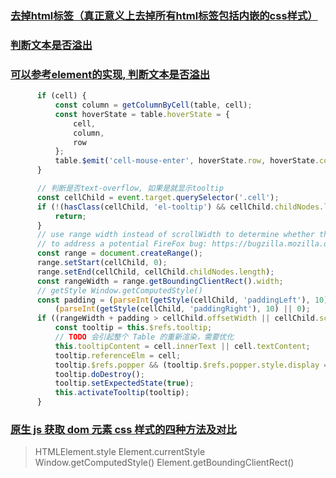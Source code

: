 ### [去掉html标签（真正意义上去掉所有html标签包括内嵌的css样式）](https://blog.csdn.net/qq_37860634/article/details/124616991)

### [判断文本是否溢出](https://juejin.cn/post/6844903939440115725)

### [可以参考element的实现, 判断文本是否溢出](https://github.com/ElemeFE/element/blob/dev/packages/table/src/table-body.js#L245)

```js
      if (cell) {
          const column = getColumnByCell(table, cell);
          const hoverState = table.hoverState = {
              cell,
              column,
              row
          };
          table.$emit('cell-mouse-enter', hoverState.row, hoverState.column, hoverState.cell, event);
      }

      // 判断是否text-overflow, 如果是就显示tooltip
      const cellChild = event.target.querySelector('.cell');
      if (!(hasClass(cellChild, 'el-tooltip') && cellChild.childNodes.length)) {
          return;
      }
      // use range width instead of scrollWidth to determine whether the text is overflowing
      // to address a potential FireFox bug: https://bugzilla.mozilla.org/show_bug.cgi?id=1074543#c3
      const range = document.createRange();
      range.setStart(cellChild, 0);
      range.setEnd(cellChild, cellChild.childNodes.length);
      const rangeWidth = range.getBoundingClientRect().width;
      // getStyle Window.getComputedStyle()
      const padding = (parseInt(getStyle(cellChild, 'paddingLeft'), 10) || 0) +
          (parseInt(getStyle(cellChild, 'paddingRight'), 10) || 0);
      if ((rangeWidth + padding > cellChild.offsetWidth || cellChild.scrollWidth > cellChild.offsetWidth) && this.$refs.tooltip) {
          const tooltip = this.$refs.tooltip;
          // TODO 会引起整个 Table 的重新渲染，需要优化
          this.tooltipContent = cell.innerText || cell.textContent;
          tooltip.referenceElm = cell;
          tooltip.$refs.popper && (tooltip.$refs.popper.style.display = 'none');
          tooltip.doDestroy();
          tooltip.setExpectedState(true);
          this.activateTooltip(tooltip);
      }
```

### [原生 js 获取 dom 元素 css 样式的四种方法及对比](https://blog.csdn.net/zwkkkk1/article/details/103188153)

> HTMLElement.style Element.currentStyle Window.getComputedStyle() Element.getBoundingClientRect()
